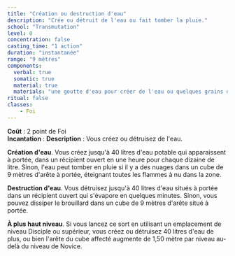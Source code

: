 ```yaml
---
title: "Création ou destruction d'eau"
description: "Crée ou détruit de l'eau ou fait tomber la pluie."
school: "Transmutation"
level: 0
concentration: false
casting_time: "1 action"
duration: "instantanée"
range: "9 mètres"
components:
  verbal: true
  somatic: true
  material: true
  materials: "une goutte d'eau pour créer de l'eau ou quelques grains de sable pour en détruire"
ritual: false
classes:
    - Foi
---
```

**Coût** : 2 point de Foi  
**Incantation** : 
**Description** : Vous créez ou détruisez de l'eau.

**Création d'eau**. Vous créez jusqu'à 40 litres d'eau potable qui apparaissent à portée, dans un récipient ouvert en une heure pour chaque dizaine de litre. Sinon, l'eau peut tomber en pluie si il y a des nuages dans un cube de 9 mètres d'arête à portée, éteignant toutes les flammes à nu dans la zone.

**Destruction d'eau**. Vous détruisez jusqu'à 40 litres d'eau situés à portée dans un récipient ouvert qui s'évapore en quelques minutes. Sinon, vous pouvez dissiper le brouillard dans un cube de 9 mètres d'arête situé à portée.

**À plus haut niveau**. Si vous lancez ce sort en utilisant un emplacement de niveau Disciple ou supérieur, vous créez ou détruisez 40 litres d'eau de plus, ou bien l'arête du cube affecté augmente de 1,50 mètre par niveau au-delà du niveau de Novice.
